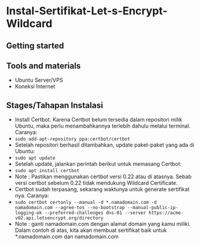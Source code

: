 ﻿# Instal-Sertifikat-Let-s-Encrypt-Wildcard
## Getting started

## Tools and materials
- Ubuntu Server/VPS
- Koneksi Internet

## Stages/Tahapan Instalasi
-  Install Certbot. Karena Certbot belum tersedia dalam repositori milik Ubuntu, maka perlu menambahkannya terlebih dahulu melalui terminal. Caranya:
-  `sudo add-apt-repository ppa:certbot/certbot`
-  Setelah repositori berhasil ditambahkan, update paket-paket yang ada di Ubuntu:
-  `sudo apt update`
-  Setelah update, jalankan perintah berikut untuk memasang Certbot:
-  `sudo apt install certbot`
-   Note : Pastikan menggunakan certbot versi 0.22 atau di atasnya. Sebab versi certbot sebelum 0.22 tidak mendukung Wildcard Certificate.  
-  Certbot sudah terpasang, sekarang waktunya untuk generate sertifikat nya. Caranya:
-  `sudo certbot certonly --manual -d *.namadomain.com -d namadomain.com --agree-tos --no-bootstrap --manual-public-ip-logging-ok --preferred-challenges dns-01 --server https://acme-v02.api.letsencrypt.org/directory`
-   Note : ganti namadomain.com dengan alamat domain yang kamu miliki. Dalam contoh di atas, kita akan membuat sertifikat baik untuk *.namadomain.com dan namadomain.com
